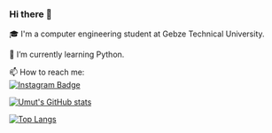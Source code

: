 ### Hi there 👋

🎓 I'm a computer engineering student at Gebze Technical University.

🌱 I’m currently learning Python.

📫 How to reach me:  
[![Instagram Badge](https://img.shields.io/badge/-Instagram-C13584?style=flat-quare&labelColor=C13584&logo=instagram&logoColor=white&link=https://www.instagram.com/umut_satir/)](link)


[![Umut's GitHub stats](https://github-readme-stats.vercel.app/api?username=umutsatir)](https://github.com/umutsatir/umutsatir)

[![Top Langs](https://github-readme-stats.vercel.app/api/top-langs/?username=umutsatir&layout=compact)](https://github.com/umutsatir/umutsatir)
